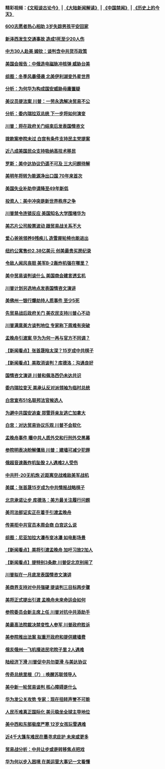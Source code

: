 #### 精彩视频：[《文昭谈古论今》](https://github.com/gfw-breaker/wenzhao/blob/master/README.md?t=01251530) | [《大陆新闻解读》](https://github.com/gfw-breaker/ntdtv-comedy/blob/master/README.md?t=01251530) | [《中国禁闻》](https://github.com/gfw-breaker/ntdtv-news/blob/master/README.md?t=01251530) | [《历史上的今天》](https://github.com/gfw-breaker/today-in-history/blob/master/README.md?t=01251530) 

#### [600志愿者热心相助 3岁失踪男孩平安回家](../pages/nsc412/n11001829.md?t=01251530) 

#### [新泽西发生交通事故 造成1死至少20人伤](../pages/nsc412/n11001578.md?t=01251530) 

#### [中方30人赴美 姆钦：谈判含中共货币政策](../pages/nsc412/n11000480.md?t=01251530) 

#### [美国会报告：中俄造电磁脉冲核弹 威胁台美](../pages/nsc412/n11001011.md?t=01251530) 

#### [组图：冬季风暴侵袭 北美伊利湖变外星世界](../pages/nsc412/n11000660.md?t=01251530) 

#### [分析：为何华为构成国安威胁毋庸置疑](../pages/nsc412/n10999862.md?t=01251530) 

#### [美议员提法案 川普：一劳永逸解决贸易不公](../pages/nsc412/n11000269.md?t=01251530) 

#### [分析：委内瑞拉双总统 下一步将如何演变](../pages/nsc412/n10999629.md?t=01251530) 

#### [川普：将在政府关门结束后发表国情咨文](../pages/nsc412/n11000030.md?t=01251530) 

#### [拨款案参院未过 白宫有条件支持民主党提案](../pages/nsc412/n10999946.md?t=01251530) 

#### [近八成美国民众支持吸纳高技术移民](../pages/nsc412/n10999709.md?t=01251530) 

#### [罗斯：美中达协议仍遥不可及 三大问题待解](../pages/nsc412/n10999637.md?t=01251530) 

#### [美明年将转为能源净出口国 70年来首次](../pages/nsc412/n10999710.md?t=01251530) 

#### [美国失业补助申请降至49年新低](../pages/nsc412/n10999698.md?t=01251530) 

#### [投资人：美中冲突是新世界秩序之争](../pages/nsc412/n10999607.md?t=01251530) 

#### [川普禁令连锁反应 美国知名大学围堵华为](../pages/nsc412/n10999500.md?t=01251530) 

#### [美芯片公司股票波动 跟贸易战关系不大](../pages/nsc412/n10999476.md?t=01251530) 

#### [爱心爸爸领养9残疾儿 造雪屋轮椅也能进出](../pages/nsc412/n10999179.md?t=01251530) 

#### [纽约公寓售价2.38亿美元 创美最贵买房纪录](../pages/nsc412/n10998973.md?t=01251530) 

#### [令敌人闻风丧胆 美军B-2轰炸机强在哪里？](../pages/nsc412/n10998237.md?t=01251530) 

#### [美中贸易谈判谈什么 美国商会建言透玄机](../pages/nsc412/n10997587.md?t=01251530) 

#### [川普计划另选地点发表国情咨文演讲](../pages/nsc412/n10997316.md?t=01251530) 

#### [美佛州一银行爆劫持人质事件 至少5死](../pages/nsc412/n10997282.md?t=01251530) 

#### [先贸易战后政府关门 美农民支持川普心不动](../pages/nsc412/n10997328.md?t=01251530) 

#### [川普满意美方谈判地位 专家称下周难有突破](../pages/nsc412/n10997361.md?t=01251530) 

#### [孟晚舟引渡案 华为为何一再与官方不同调？](../pages/nsc412/n10996914.md?t=01251530) 

#### [【新闻看点】张首晟陷太深？15岁成中共棋子](../pages/nsc412/n10997054.md?t=01251530) 

#### [【新闻看点】美取消谈判？库德洛：沟通良好](../pages/nsc412/n10997053.md?t=01251530) 

#### [国情咨文演讲 川普和佩洛西仍未达共识](../pages/nsc412/n10997243.md?t=01251530) 

#### [委内瑞拉变天 美承认反对派领袖为临时总统](../pages/nsc412/n10997224.md?t=01251530) 

#### [白宫宣布51名联邦法官候选人](../pages/nsc412/n10997228.md?t=01251530) 

#### [为避中共国安追查 郑雪菲亲友逃亡加拿大](../pages/nsc412/n10997240.md?t=01251530) 

#### [白宫：对达贸易协议乐观 川普不会软化](../pages/nsc412/n10997065.md?t=01251530) 

#### [孟晚舟事件 曝中共人质外交和行刑外交黑幕](../pages/nsc412/n10996956.md?t=01251530) 

#### [参院明表决盼解僵局 川普：建墙可减少犯罪](../pages/nsc412/n10996879.md?t=01251530) 

#### [俄超音速轰炸机坠毁 2人遇难2人受伤](../pages/nsc412/n10996464.md?t=01251530) 

#### [中共歼-20无机炮 近距离空战难敌美军战机](../pages/nsc412/n10996027.md?t=01251530) 

#### [美媒：张首晟15岁成为中共情报战略棋子](../pages/nsc412/n10995635.md?t=01251530) 

#### [北京承诺让步 库德洛：美方最关注履行问题](../pages/nsc412/n10995077.md?t=01251530) 

#### [美司法部证实正在着手引渡孟晚舟](../pages/nsc412/n10994658.md?t=01251530) 

#### [传美拒中共官员本周会商 白宫这么说](../pages/nsc412/n10994793.md?t=01251530) 

#### [组图：尼亚加拉大瀑布变冰瀑 如电影场景](../pages/nsc412/n10994753.md?t=01251530) 

#### [【新闻看点】美将引渡孟晚舟 加吁习放2加人](../pages/nsc412/n10994437.md?t=01251530) 

#### [【新闻看点】提特别3条款 川普促北京别闹了](../pages/nsc412/n10994438.md?t=01251530) 

#### [川普拟在一月底发表国情咨文演讲](../pages/nsc412/n10994722.md?t=01251530) 

#### [美商界支持对中共强硬 提谈判三目标两步骤](../pages/nsc412/n10994389.md?t=01251530) 

#### [美将正式提出引渡 孟晚舟未来命运会如何](../pages/nsc412/n10994576.md?t=01251530) 

#### [参院委员会新主席上任 川普对抗中共添助手](../pages/nsc412/n10994600.md?t=01251530) 

#### [美最高法院裁决禁变性人参军 川普政府胜诉](../pages/nsc412/n10994322.md?t=01251530) 

#### [美参院推出法案 拟重开政府和提供建墙费](../pages/nsc412/n10994283.md?t=01251530) 

#### [俄亥俄州一飞机撞进民宅院子里 2人遇难](../pages/nsc412/n10993879.md?t=01251530) 

#### [陆经济下滑 川普促中共勿耍滑 与美达协议](../pages/nsc412/n10993507.md?t=01251530) 

#### [传奇总统里根（7）: 唤醒苏联领导人](../pages/nsc412/n10992360.md?t=01251530) 

#### [美中新一轮贸易谈判 核心障碍是什么](../pages/nsc412/n10991931.md?t=01251530) 

#### [华为发公关攻势 专家：现在扭转声誉不可能](../pages/nsc412/n10992293.md?t=01251530) 

#### [人民币难真正国际化 美元稳坐全球主导地位](../pages/nsc412/n10992122.md?t=01251530) 

#### [美中西和东部极度严寒 12岁女孩玩雪遇难](../pages/nsc412/n10992121.md?t=01251530) 

#### [近4千大篷车难民在墨寻求庇护 未来或更多](../pages/nsc412/n10991987.md?t=01251530) 

#### [贸易战分析：中共让步或是转移焦点把戏](../pages/nsc412/n10992099.md?t=01251530) 

#### [华为何以步入困境 在美运营大事记一文看懂](../pages/nsc412/n10991923.md?t=01251530) 

